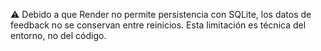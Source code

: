 ⚠️ Debido a que Render no permite persistencia con SQLite, los datos de feedback no se conservan entre reinicios. Esta limitación es técnica del entorno, no del código.
